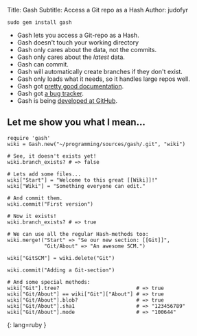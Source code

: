 Title: Gash
Subtitle: Access a Git repo as a Hash
Author: judofyr


    sudo gem install gash

* Gash lets you access a Git-repo as a Hash.
* Gash doesn't touch your working directory
* Gash only cares about the data, not the commits.
* Gash only cares about the _latest_ data.
* Gash can commit.
* Gash will automatically create branches if they don't exist.
* Gash only loads what it needs, so it handles large repos well.
* Gash got [pretty good documentation][gash-docs].
* Gash got [a bug tracker][gash-lh].
* Gash is being [developed at GitHub][gash-github].

## Let me show you what I mean...

    require 'gash'
    wiki = Gash.new("~/programming/sources/gash/.git", "wiki")

    # See, it doesn't exists yet!
    wiki.branch_exists? # => false

    # Lets add some files...
    wiki["Start"] = "Welcome to this great [[Wiki]]!"
    wiki["Wiki"] = "Something everyone can edit."

    # And commit them.
    wiki.commit("First version")

    # Now it exists!
    wiki.branch_exists? # => true

    # We can use all the regular Hash-methods too:
    wiki.merge!("Start" => "Se our new section: [[Git]]",
                "Git/About" => "An awesome SCM.")

    wiki["GitSCM"] = wiki.delete("Git")

    wiki.commit("Adding a Git-section")

    # And some special methods:
    wiki["Git"].tree?                         # => true
    wiki["Git/About"] == wiki["Git"]["About"] # => true
    wiki["Git/About"].blob?                   # => true
    wiki["Git/About"].sha1                    # => "123456789"
    wiki["Git/About"].mode                    # => "100644"
{: lang=ruby }

[gash-docs]: http://dojo.rubyforge.org/gash
[gash-github]: http://github.com/judofyr/gash
[gash-lh]: http://dojo.lighthouseapp.com/projects/17529-gash

